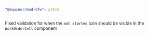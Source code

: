```yaml
---
"@equinor/mad-dfw": patch
---
```


Fixed validation for when the `not started` icon should be visible in the `WorkOrderCell` component
